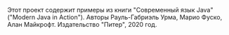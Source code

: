 Этот проект содержит примеры из книги "Современный язык Java" ("Modern Java in Action"). 
Авторы Рауль-Габриэль Урма, Марио Фуско, Алан Майкрофт. Издательство "Питер", 2020 год.
